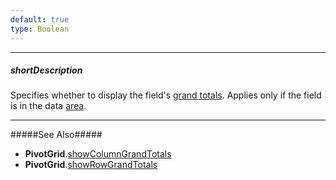 ```yaml
---
default: true
type: Boolean
---
```

---
##### shortDescription
Specifies whether to display the field's [grand totals](/concepts/05%20Widgets/PivotGrid/010%20Visual%20Elements/05%20Totals '/Documentation/Guide/Widgets/PivotGrid/Visual_Elements/#Totals'). Applies only if the field is in the data [area](/api-reference/30%20Data%20Layer/PivotGridDataSource/1%20Configuration/fields/area.md '/Documentation/ApiReference/Data_Layer/PivotGridDataSource/Configuration/fields/#area').

---
#####See Also#####
- **PivotGrid**.[showColumnGrandTotals](/api-reference/10%20UI%20Widgets/dxPivotGrid/1%20Configuration/showColumnGrandTotals.md '/Documentation/ApiReference/UI_Widgets/dxPivotGrid/Configuration/#showColumnGrandTotals')
- **PivotGrid**.[showRowGrandTotals](/api-reference/10%20UI%20Widgets/dxPivotGrid/1%20Configuration/showRowGrandTotals.md '/Documentation/ApiReference/UI_Widgets/dxPivotGrid/Configuration/#showRowGrandTotals')